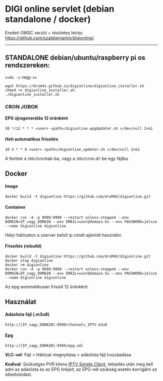 # DIGI online servlet (debian standalone / docker)
Eredeti OMSC verzió + részletes leírás: https://github.com/szabbenjamin/digionline/

---
## STANDALONE debian/ubuntu/raspberry pi os rendszereken:
`sudo -s` vagy `su`
```
wget https://drom4x.github.io/digionline/digionline_installer.sh
chmod +x digionline_installer.sh
./digionline_installer.sh
```

### CRON JOBOK
#### EPG újragenerálás 12 óránként
```
30 */12 * * * <user> <path>/digionline.epgUpdater.sh >/dev/null 2>&1
```

#### Heti automatikus frissítés
```
10 4 * * 0 <user> <path>/digionline_updater.sh >/dev/null 2>&1
```

A fentiek a /etc/crontab-ba, vagy a /etc/cron.d/-be egy fájlba.

## Docker
#### Image
```
docker build -t digionline https://github.com/droM4X/digionline.git
```

#### Container
```
docker run -d -p 9999:9999 --restart unless-stopped --env DOMAIN=IP_vagy_DOMAIN --env EMAIL=user@domain.hu --env PASSWORD=jelszo --name digionline digionline
```
Helyi hálózaton a szerver belső ip címét ajánlott használni.

#### Frissítés (rebuild)
```
docker build -t digionline https://github.com/droM4X/digionline.git
docker stop digionline
docker rm digionline
docker run -d -p 9999:9999 --restart unless-stopped --env DOMAIN=IP_vagy_DOMAIN --env EMAIL=user@domain.hu --env PASSWORD=jelszo --name digionline digionline
```

Az epg automatikusan frissül 12 óránként.

## Használat

#### Adáslista fájl (.m3u8)
```
http://[IP_vagy_DOMAIN]:9999/channels_IPTV.m3u8
```
#### Epg
```
http://[IP_vagy_DOMAIN]:9999/epg.xml
```

__VLC-vel__: Fájl > Hálózat megnyitása > adáslista fájl hozzáadása

__Kodival__: Szükséges PVR kliens [IPTV Simple Client](https://kodi.wiki/view/Add-on:PVR_IPTV_Simple_Client), telepítés után meg kell adni az adáslista és az EPG linkjeit, az EPG-nél szükség esetén korrigálni az időeltolódást.
